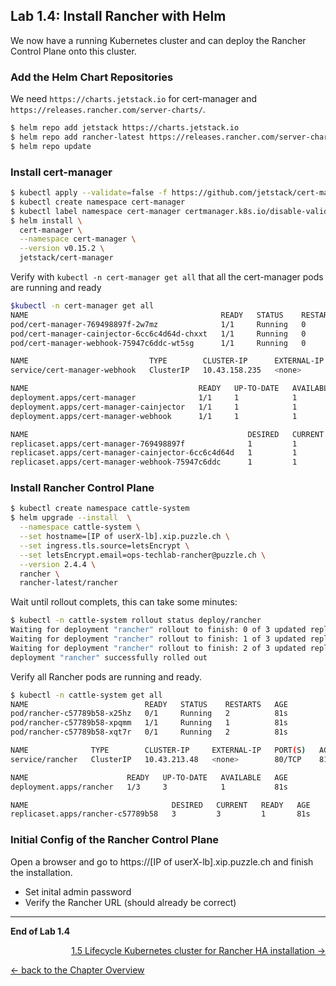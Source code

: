 ## Lab 1.4: Install Rancher with Helm

We now have a running Kubernetes cluster and can deploy the Rancher Control Plane onto this cluster.

### Add the Helm Chart Repositories

We need `https://charts.jetstack.io` for cert-manager and `https://releases.rancher.com/server-charts/`.

```bash
$ helm repo add jetstack https://charts.jetstack.io
$ helm repo add rancher-latest https://releases.rancher.com/server-charts/latest
$ helm repo update
```

### Install cert-manager

```bash
$ kubectl apply --validate=false -f https://github.com/jetstack/cert-manager/releases/download/v0.16.0/cert-manager.crds.yaml
$ kubectl create namespace cert-manager
$ kubectl label namespace cert-manager certmanager.k8s.io/disable-validation=true
$ helm install \
  cert-manager \
  --namespace cert-manager \
  --version v0.15.2 \
  jetstack/cert-manager
```

Verify with `kubectl -n cert-manager get all` that all the cert-manager pods are running and ready

```bash
$kubectl -n cert-manager get all
NAME                                           READY   STATUS    RESTARTS   AGE
pod/cert-manager-769498897f-2w7mz              1/1     Running   0          24s
pod/cert-manager-cainjector-6cc6c4d64d-chxxt   1/1     Running   0          24s
pod/cert-manager-webhook-75947c6ddc-wt5sg      1/1     Running   0          24s

NAME                           TYPE        CLUSTER-IP      EXTERNAL-IP   PORT(S)   AGE
service/cert-manager-webhook   ClusterIP   10.43.158.235   <none>        443/TCP   24s

NAME                                      READY   UP-TO-DATE   AVAILABLE   AGE
deployment.apps/cert-manager              1/1     1            1           24s
deployment.apps/cert-manager-cainjector   1/1     1            1           24s
deployment.apps/cert-manager-webhook      1/1     1            1           24s

NAME                                                 DESIRED   CURRENT   READY   AGE
replicaset.apps/cert-manager-769498897f              1         1         1       24s
replicaset.apps/cert-manager-cainjector-6cc6c4d64d   1         1         1       24s
replicaset.apps/cert-manager-webhook-75947c6ddc      1         1         1       24s
```

### Install Rancher Control Plane

```bash
$ kubectl create namespace cattle-system
$ helm upgrade --install  \
  --namespace cattle-system \
  --set hostname=[IP of userX-lb].xip.puzzle.ch \
  --set ingress.tls.source=letsEncrypt \
  --set letsEncrypt.email=ops-techlab-rancher@puzzle.ch \
  --version 2.4.4 \
  rancher \
  rancher-latest/rancher

```

Wait until rollout complets, this can take some minutes:

```bash
$ kubectl -n cattle-system rollout status deploy/rancher
Waiting for deployment "rancher" rollout to finish: 0 of 3 updated replicas are available...
Waiting for deployment "rancher" rollout to finish: 1 of 3 updated replicas are available...
Waiting for deployment "rancher" rollout to finish: 2 of 3 updated replicas are available...
deployment "rancher" successfully rolled out
```

Verify all Rancher pods are running and ready.

```bash
$ kubectl -n cattle-system get all
NAME                          READY   STATUS    RESTARTS   AGE
pod/rancher-c57789b58-x25hz   0/1     Running   2          81s
pod/rancher-c57789b58-xpqmm   1/1     Running   1          81s
pod/rancher-c57789b58-xqt7r   0/1     Running   2          81s

NAME              TYPE        CLUSTER-IP     EXTERNAL-IP   PORT(S)   AGE
service/rancher   ClusterIP   10.43.213.48   <none>        80/TCP    81s

NAME                      READY   UP-TO-DATE   AVAILABLE   AGE
deployment.apps/rancher   1/3     3            1           81s

NAME                                DESIRED   CURRENT   READY   AGE
replicaset.apps/rancher-c57789b58   3         3         1       81s
```

### Initial Config of the Rancher Control Plane

Open a browser and go to https://[IP of userX-lb].xip.puzzle.ch and finish the installation.

* Set inital admin password
* Verify the Rancher URL (should already be correct)


---

**End of Lab 1.4**

<p width="100px" align="right"><a href="15_lifecyclerke.md">1.5 Lifecycle Kubernetes cluster for Rancher HA installation →</a></p>

[← back to the Chapter Overview](10_rancher.md)
